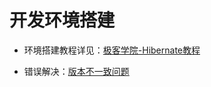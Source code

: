 # 开发环境搭建
 - 环境搭建教程详见：[极客学院-Hibernate教程](http://wiki.jikexueyuan.com/project/hibernate/environment.html)

 - 错误解决：[版本不一致问题](https://github.com/damoncs/Learning-Summary/tree/master/Hibernate/question-one.md)